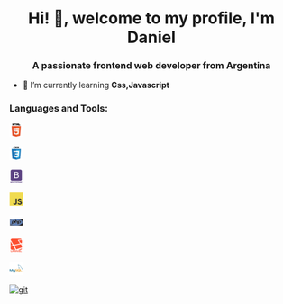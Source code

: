 <!-- ### Hi there 👋 -->
<h1 align="center">Hi! 👋, welcome to my profile, I'm Daniel</h1>
<h3 align="center">A passionate frontend web developer from Argentina</h3>

- 🌱 I’m currently learning **Css,Javascript**


<h3 align="left">Languages and Tools:</h3>

<p align="left"> 
  
   <!-- HTML -->
  <a href="https://www.w3.org/html/" target="_blank"> <img src="https://raw.githubusercontent.com/devicons/devicon/master/icons/html5/html5-original-wordmark.svg" alt="html5"     width="24" height="24"/> </a>
  
  <!-- Css -->
  <a href="https://www.w3schools.com/css/" target="_blank"> <img src="https://raw.githubusercontent.com/devicons/devicon/master/icons/css3/css3-original-wordmark.svg"             alt="css3" width="24" height="24"/> </a> 
  
  <!-- Bootstrap -->
  <a href="https://getbootstrap.com" target="_blank"> <img src="https://raw.githubusercontent.com/devicons/devicon/master/icons/bootstrap/bootstrap-plain-wordmark.svg"             alt="bootstrap" width="24" height="24"/> </a> 
  
  <!-- JavaScript -->
  <a href="https://developer.mozilla.org/en-US/docs/Web/JavaScript" target="_blank"> <img                                                                                           src="https://raw.githubusercontent.com/devicons/devicon/master/icons/javascript/javascript-original.svg" alt="javascript" width="24" height="24"/> </a> 
 
  <!-- PHP -->
  <a href="https://www.php.net" target="_blank"> <img src="https://raw.githubusercontent.com/devicons/devicon/master/icons/php/php-original.svg" alt="php" width="24"             height="24"/> </a> 

  <!-- Laravel -->
  <a href="https://laravel.com/" target="_blank"> <img src="https://raw.githubusercontent.com/devicons/devicon/master/icons/laravel/laravel-plain-wordmark.svg" alt="laravel"     width="24" height="24"/> </a>
  
  <!-- MySQL -->
  <a href="https://www.mysql.com/" target="_blank"> <img src="https://raw.githubusercontent.com/devicons/devicon/master/icons/mysql/mysql-original-wordmark.svg" alt="mysql"       width="24" height="24"/> </a> 
  
  <!-- Git -->
  <a href="https://git-scm.com/" target="_blank"> <img src="https://www.vectorlogo.zone/logos/git-scm/git-scm-icon.svg" alt="git" width="24" height="24"/> </a>
  
</p>

<!--
**danielalbanez40/danielalbanez40** is a ✨ _special_ ✨ repository because its `README.md` (this file) appears on your GitHub profile.

Here are some ideas to get you started:

- 🔭 I’m currently working on ...
- 🌱 I’m currently learning ...
- 👯 I’m looking to collaborate on ...
- 🤔 I’m looking for help with ...
- 💬 Ask me about ...
- 📫 How to reach me: ...
- 😄 Pronouns: ...
- ⚡ Fun fact: ...
-->
